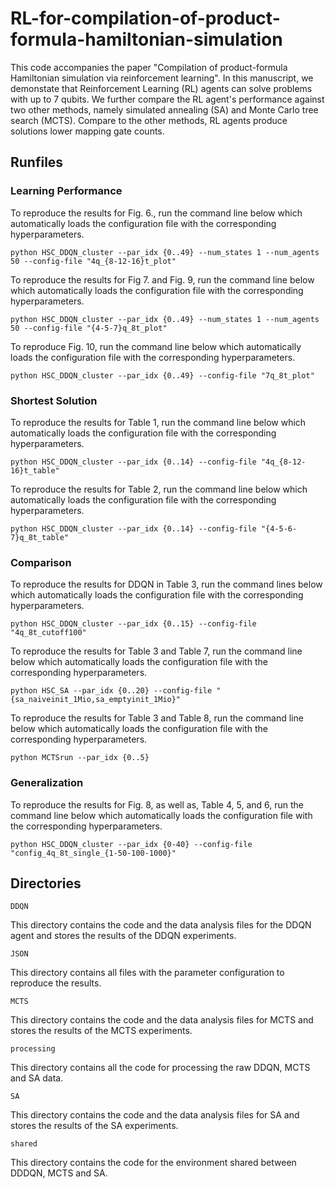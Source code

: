 # RL-for-compilation-of-product-formula-hamiltonian-simulation

This code accompanies the paper "Compilation of product-formula Hamiltonian simulation via reinforcement learning". In this manuscript, we demonstate that Reinforcement Learning (RL) agents can solve problems with up to 7 qubits. We further compare the RL agent's performance against two other methods, namely simulated annealing (SA) and Monte Carlo tree search (MCTS). Compare to the other methods, RL agents produce solutions lower mapping gate counts.


## Runfiles

### Learning Performance

To reproduce the results for Fig. 6., run the command line below which automatically loads the configuration file with the corresponding hyperparameters.

```python HSC_DDQN_cluster --par_idx {0..49} --num_states 1 --num_agents 50 --config-file "4q_{8-12-16}t_plot"```

To reproduce the results for Fig 7. and Fig. 9, run the command line below which automatically loads the configuration file with the corresponding hyperparameters.

```python HSC_DDQN_cluster --par_idx {0..49} --num_states 1 --num_agents 50 --config-file "{4-5-7}q_8t_plot"```

To reproduce Fig. 10, run the command line below which automatically loads the configuration file with the corresponding hyperparameters.

```python HSC_DDQN_cluster --par_idx {0..49} --config-file "7q_8t_plot"```


### Shortest Solution

To reproduce the results for Table 1, run the command line below which automatically loads the configuration file with the corresponding hyperparameters.

```python HSC_DDQN_cluster --par_idx {0..14} --config-file "4q_{8-12-16}t_table"```

To reproduce the results for Table 2, run the command line below which automatically loads the configuration file with the corresponding hyperparameters.

```python HSC_DDQN_cluster --par_idx {0..14} --config-file "{4-5-6-7}q_8t_table"```



### Comparison

To reproduce the results for DDQN in Table 3, run the command lines below which automatically loads the configuration file with the corresponding hyperparameters.

```python HSC_DDQN_cluster --par_idx {0..15} --config-file "4q_8t_cutoff100"```


To reproduce the results for Table 3 and Table 7, run the command line below which automatically loads the configuration file with the corresponding hyperparameters.

```python HSC_SA --par_idx {0..20} --config-file "{sa_naiveinit_1Mio,sa_emptyinit_1Mio}"```


To reproduce the results for Table 3 and Table 8, run the command line below which automatically loads the configuration file with the corresponding hyperparameters.

```python MCTSrun --par_idx {0..5}```


### Generalization

To reproduce the results for Fig. 8, as well as, Table 4, 5, and 6, run the command line below which automatically loads the configuration file with the corresponding hyperparameters.

```python HSC_DDQN_cluster --par_idx {0-40} --config-file "config_4q_8t_single_{1-50-100-1000}"```



## Directories

```DDQN```

This directory contains the code and the data analysis files for the DDQN agent and stores the results of the DDQN experiments.  


```JSON```

This directory contains all files with the parameter configuration to reproduce the results.


```MCTS```

This directory contains the code and the data analysis files for MCTS and stores the results of the MCTS experiments.  


```processing```

This directory contains all the code for processing the raw DDQN, MCTS and SA data. 


```SA```

This directory contains the code and the data analysis files for SA and stores the results of the SA experiments.  

```shared```

This directory contains the code for the environment shared between DDDQN, MCTS and SA.   



